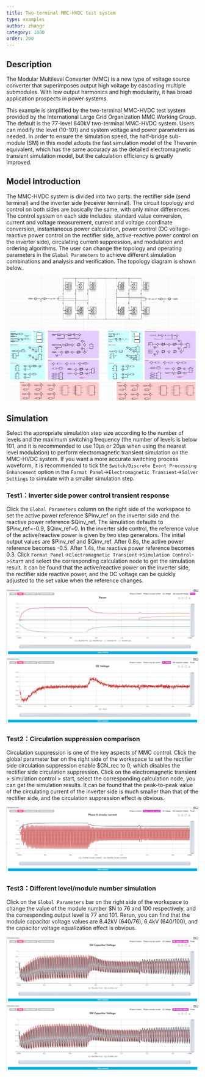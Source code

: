 ```yaml
---
title: Two-terminal MMC-HVDC test system
type: examples
author: zhangr
category: 1000
order: 200
---
```


## Description
The Modular Multilevel Converter (MMC) is a new type of voltage source converter that superimposes output high voltage by cascading multiple submodules. With low output harmonics and high modularity, it has broad application prospects in power systems. 

This example is simplified by the two-terminal MMC-HVDC test system provided by the International Large Grid Organization MMC Working Group. The default is the 77-level 640kV two-terminal MMC-HVDC system. Users can modify the level (10-101) and system voltage and power parameters as needed. In order to ensure the simulation speed, the half-bridge sub-module (SM) in this model adopts the fast simulation model of the Thevenin equivalent, which has the same accuracy as the detailed electromagnetic transient simulation model, but the calculation efficiency is greatly improved.

## Model Introduction

The MMC-HVDC system is divided into two parts: the rectifier side (send terminal) and the inverter side (receiver terminal). The circuit topology and control on both sides are basically the same, with only minor differences. The control system on each side includes: standard value conversion, current and voltage measurement, current and voltage coordinate conversion, instantaneous power calculation, power control (DC voltage-reactive power control on the rectifier side, active-reactive power control on the inverter side), circulating current suppression, and modulation and ordering algorithms. The user can change the topology and operating parameters in the `Global Parameters` to achieve different simulation combinations and analysis and verification. The topology diagram is shown below.

![The topology diagram of MMC](MMC/M.png "拓扑图")


## Simulation

Select the appropriate simulation step size according to the number of levels and the maximum switching frequency (the number of levels is below 101, and it is recommended to use 10μs or 20μs when using the nearest level modulation) to perform electromagnetic transient simulation on the MMC-HVDC system. If you want a more accurate switching process waveform, it is recommended to tick the `Switch/Discrete Event Processing Enhancement` option in the `Format Panel`->`Electromagnetic Transient`->`Solver Settings` to simulate with a smaller simulation step.

### Test1：Inverter side power control transient response

Click the `Global Parameters` column on the right side of the workspace to set the active power reference \$Pinv\_ref on the inverter side and the reactive power reference \$Qinv\_ref. The simulation defaults to \$Pinv\_ref=-0.9, \$Qinv\_ref=0. In the inverter side control, the reference value of the active/reactive power is given by two step generators. The initial output values are \$Pinv\_ref and \$Qinv\_ref. After 0.8s, the active power reference becomes -0.5. After 1.4s, the reactive power reference becomes 0.3. Click `Format Panel`->`Electromagnetic Transient`->`Simulation Control`->`Start` and select the corresponding calculation node to get the simulation result. It can be found that the active/reactive power on the inverter side, the rectifier side reactive power, and the DC voltage can be quickly adjusted to the set value when the reference changes.

![The power of send and receiver terminal](MMC/2-1.png "仿真图")
![The simulation result of dc voltage](MMC/2-2.png "仿真图")

### Test2：Circulation suppression comparison

Circulation suppression is one of the key aspects of MMC control. Click the global parameter bar on the right side of the workspace to set the rectifier side circulation suppression enable $CN_rec to 0, which disables the rectifier side circulation suppression. Click on the electromagnetic transient > simulation control > start, select the corresponding calculation node, you can get the simulation results. It can be found that the peak-to-peak value of the circulating current of the inverter side is much smaller than that of the rectifier side, and the circulation suppression effect is obvious.

![Circulation suppression comparison simulation results](MMC/2-3.png "仿真图")

### Test3：Different level/module number simulation

Click on the `Global Parameters` bar on the right side of the workspace to change the value of the module number $N to 76 and 100 respectively, and the corresponding output level is 77 and 101. Rerun, you can find that the module capacitor voltage values are 8.42kV (640/76), 6.4kV (640/100), and the capacitor voltage equalization effect is obvious.

![Capacitor voltage when the number of modules is 76](MMC/2-4.png "仿真图")
![Capacitor voltage when the number of modules is 100](MMC/2-5.png "仿真图")